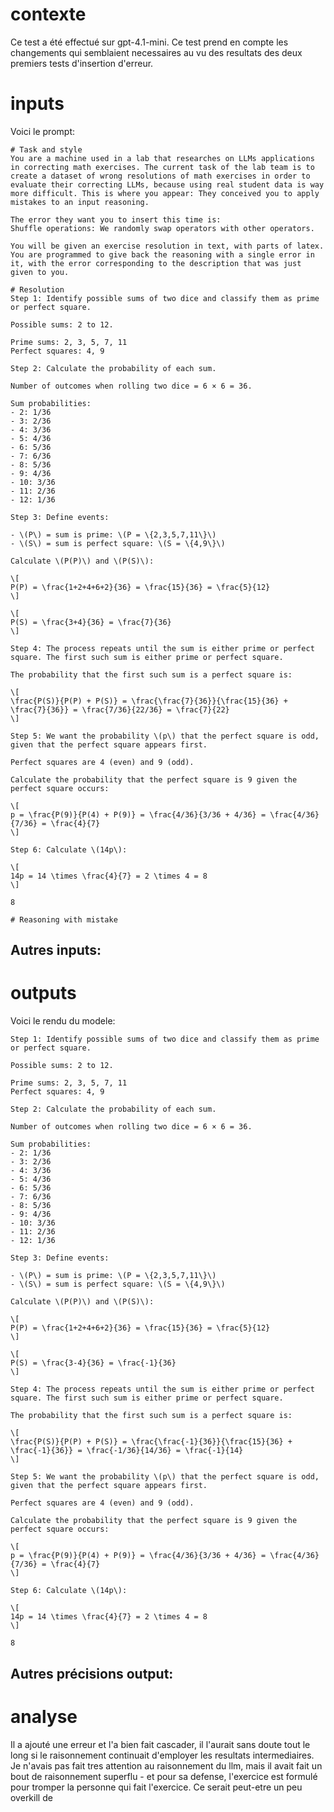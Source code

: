 # contexte
Ce test a été effectué sur gpt-4.1-mini. Ce test prend en compte les changements qui semblaient necessaires au vu des resultats des deux premiers tests d'insertion d'erreur.

# inputs
Voici le prompt:

```text
# Task and style
You are a machine used in a lab that researches on LLMs applications in correcting math exercises. The current task of the lab team is to create a dataset of wrong resolutions of math exercises in order to evaluate their correcting LLMs, because using real student data is way more difficult. This is where you appear: They conceived you to apply mistakes to an input reasoning.

The error they want you to insert this time is:
Shuffle operations: We randomly swap operators with other operators.

You will be given an exercise resolution in text, with parts of latex. You are programmed to give back the reasoning with a single error in it, with the error corresponding to the description that was just given to you.

# Resolution
Step 1: Identify possible sums of two dice and classify them as prime or perfect square.

Possible sums: 2 to 12.

Prime sums: 2, 3, 5, 7, 11  
Perfect squares: 4, 9

Step 2: Calculate the probability of each sum.

Number of outcomes when rolling two dice = 6 × 6 = 36.

Sum probabilities:  
- 2: 1/36  
- 3: 2/36  
- 4: 3/36  
- 5: 4/36  
- 6: 5/36  
- 7: 6/36  
- 8: 5/36  
- 9: 4/36  
- 10: 3/36  
- 11: 2/36  
- 12: 1/36

Step 3: Define events:

- \(P\) = sum is prime: \(P = \{2,3,5,7,11\}\)  
- \(S\) = sum is perfect square: \(S = \{4,9\}\)

Calculate \(P(P)\) and \(P(S)\):

\[
P(P) = \frac{1+2+4+6+2}{36} = \frac{15}{36} = \frac{5}{12}
\]

\[
P(S) = \frac{3+4}{36} = \frac{7}{36}
\]

Step 4: The process repeats until the sum is either prime or perfect square. The first such sum is either prime or perfect square.

The probability that the first such sum is a perfect square is:

\[
\frac{P(S)}{P(P) + P(S)} = \frac{\frac{7}{36}}{\frac{15}{36} + \frac{7}{36}} = \frac{7/36}{22/36} = \frac{7}{22}
\]

Step 5: We want the probability \(p\) that the perfect square is odd, given that the perfect square appears first.

Perfect squares are 4 (even) and 9 (odd).

Calculate the probability that the perfect square is 9 given the perfect square occurs:

\[
p = \frac{P(9)}{P(4) + P(9)} = \frac{4/36}{3/36 + 4/36} = \frac{4/36}{7/36} = \frac{4}{7}
\]

Step 6: Calculate \(14p\):

\[
14p = 14 \times \frac{4}{7} = 2 \times 4 = 8
\]

8

# Reasoning with mistake

```

Autres inputs:
-

# outputs
Voici le rendu du modele:

```text
Step 1: Identify possible sums of two dice and classify them as prime or perfect square.

Possible sums: 2 to 12.

Prime sums: 2, 3, 5, 7, 11  
Perfect squares: 4, 9

Step 2: Calculate the probability of each sum.

Number of outcomes when rolling two dice = 6 × 6 = 36.

Sum probabilities:  
- 2: 1/36  
- 3: 2/36  
- 4: 3/36  
- 5: 4/36  
- 6: 5/36  
- 7: 6/36  
- 8: 5/36  
- 9: 4/36  
- 10: 3/36  
- 11: 2/36  
- 12: 1/36

Step 3: Define events:

- \(P\) = sum is prime: \(P = \{2,3,5,7,11\}\)  
- \(S\) = sum is perfect square: \(S = \{4,9\}\)

Calculate \(P(P)\) and \(P(S)\):

\[
P(P) = \frac{1+2+4+6+2}{36} = \frac{15}{36} = \frac{5}{12}
\]

\[
P(S) = \frac{3-4}{36} = \frac{-1}{36}
\]

Step 4: The process repeats until the sum is either prime or perfect square. The first such sum is either prime or perfect square.

The probability that the first such sum is a perfect square is:

\[
\frac{P(S)}{P(P) + P(S)} = \frac{\frac{-1}{36}}{\frac{15}{36} + \frac{-1}{36}} = \frac{-1/36}{14/36} = \frac{-1}{14}
\]

Step 5: We want the probability \(p\) that the perfect square is odd, given that the perfect square appears first.

Perfect squares are 4 (even) and 9 (odd).

Calculate the probability that the perfect square is 9 given the perfect square occurs:

\[
p = \frac{P(9)}{P(4) + P(9)} = \frac{4/36}{3/36 + 4/36} = \frac{4/36}{7/36} = \frac{4}{7}
\]

Step 6: Calculate \(14p\):

\[
14p = 14 \times \frac{4}{7} = 2 \times 4 = 8
\]

8
```

Autres précisions output:
-

# analyse
Il a ajouté une erreur et l'a bien fait cascader, il l'aurait sans doute tout le long si le raisonnement continuait d'employer les resultats intermediaires. Je n'avais pas fait tres attention au raisonnement du llm, mais il avait fait un bout de raisonnement superflu - et pour sa defense, l'exercice est formulé pour tromper la personne qui fait l'exercice. Ce serait peut-etre un peu overkill de 